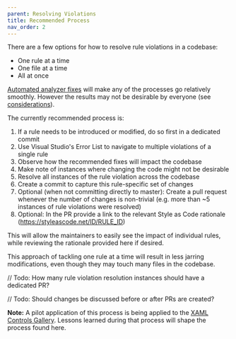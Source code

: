 ```yaml
---
parent: Resolving Violations
title: Recommended Process
nav_order: 2
---
```


There are a few options for how to resolve rule violations in a codebase:

* One rule at a time
* One file at a time
* All at once

[Automated analyzer fixes](https://docs.microsoft.com/visualstudio/ide/code-styles-and-code-cleanup) will make any of the processes go relatively smoothly. However the results may not be desirable by everyone (see [considerations](considerations.md)).

The currently recommended process is:

1. If a rule needs to be introduced or modified, do so first in a dedicated commit
2. Use Visual Studio's Error List to navigate to multiple violations of a single rule
3. Observe how the recommended fixes will impact the codebase
4. Make note of instances where changing the code might not be desirable
5. Resolve all instances of the rule violation across the codebase
6. Create a commit to capture this rule-specific set of changes
7. Optional (when not committing directly to master): Create a pull request whenever the number of changes is non-trivial (e.g. more than ~5 instances of rule violations were resolved)
8. Optional: In the PR provide a link to the relevant Style as Code rationale (https://styleascode.net/ID/RULE_ID)

This will allow the maintainers to easily see the impact of individual rules, while reviewing the rationale provided here if desired.

This approach of tackling one rule at a time will result in less jarring modifications, even though they may touch many files in the codebase.

// Todo: How many rule violation resolution instances should have a dedicated PR?

// Todo: Should changes be discussed before or after PRs are created?

**Note:** A pilot application of this process is being applied to the [XAML Controls Gallery](https://github.com/microsoft/Xaml-Controls-Gallery). Lessons learned during that process will shape the process found here.